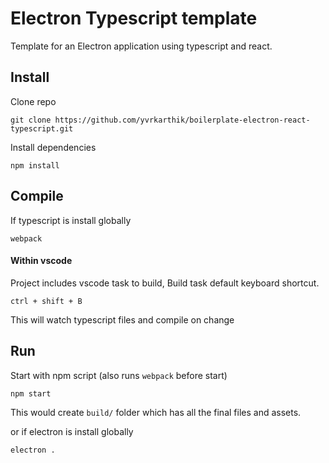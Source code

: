 # Electron Typescript template

Template for an Electron application using typescript and react.

## Install

Clone repo

`git clone https://github.com/yvrkarthik/boilerplate-electron-react-typescript.git`

Install dependencies

`npm install`

## Compile

If typescript is install globally

`webpack`

#### Within vscode

Project includes vscode task to build, Build task default keyboard shortcut.

`ctrl + shift + B`

This will watch typescript files and compile on change

## Run

Start with npm script (also runs `webpack` before start)

`npm start`

This would create `build/` folder which has all the final files and assets.

or if electron is install globally

`electron .`
